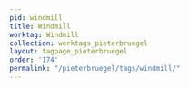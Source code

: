 ```yaml
---
pid: windmill
title: Windmill
worktag: Windmill
collection: worktags_pieterbruegel
layout: tagpage_pieterbruegel
order: '174'
permalink: "/pieterbruegel/tags/windmill/"
---
```

